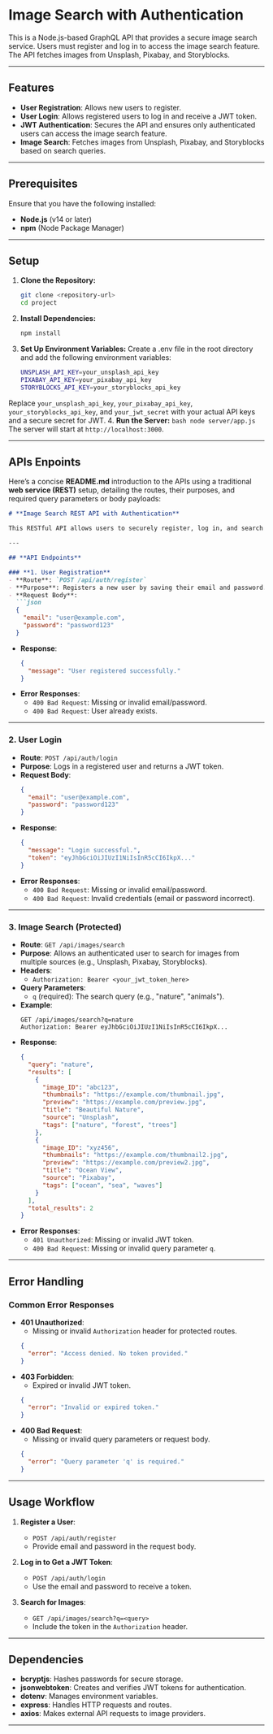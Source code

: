 # **Image Search with Authentication**

This is a Node.js-based GraphQL API that provides a secure image search service. Users must register and log in to access the image search feature. The API fetches images from Unsplash, Pixabay, and Storyblocks.

---

## **Features**

- **User Registration**: Allows new users to register.
- **User Login**: Allows registered users to log in and receive a JWT token.
- **JWT Authentication**: Secures the API and ensures only authenticated users can access the image search feature.
- **Image Search**: Fetches images from Unsplash, Pixabay, and Storyblocks based on search queries.

---

## **Prerequisites**

Ensure that you have the following installed:

- **Node.js** (v14 or later)
- **npm** (Node Package Manager)

---

## **Setup**

1. **Clone the Repository:**
    ```bash
    git clone <repository-url>
    cd project
    ```
2. **Install Dependencies:**
    ```bash
    npm install
    ```
3. **Set Up Environment Variables:**
Create a .env file in the root directory and add the following environment variables:
    ```bash
    UNSPLASH_API_KEY=your_unsplash_api_key
    PIXABAY_API_KEY=your_pixabay_api_key
    STORYBLOCKS_API_KEY=your_storyblocks_api_key
    ```
Replace `your_unsplash_api_key`, `your_pixabay_api_key`, `your_storyblocks_api_key`, and `your_jwt_secret` with your actual API keys and a secure secret for JWT.
4. **Run the Server:**
    ```bash
    node server/app.js
    ```
The server will start at `http://localhost:3000`.

---

## **APIs Enpoints**

Here’s a concise **README.md** introduction to the APIs using a traditional **web service (REST)** setup, detailing the routes, their purposes, and required query parameters or body payloads:

```markdown
# **Image Search REST API with Authentication**

This RESTful API allows users to securely register, log in, and search for images. The API includes JWT-based authentication to ensure only registered users can access the image search functionality.

---

## **API Endpoints**

### **1. User Registration**
- **Route**: `POST /api/auth/register`
- **Purpose**: Registers a new user by saving their email and password.
- **Request Body**:
  ```json
  {
    "email": "user@example.com",
    "password": "password123"
  }
  ```
- **Response**:
  ```json
  {
    "message": "User registered successfully."
  }
  ```
- **Error Responses**:
  - `400 Bad Request`: Missing or invalid email/password.
  - `400 Bad Request`: User already exists.

---

### **2. User Login**
- **Route**: `POST /api/auth/login`
- **Purpose**: Logs in a registered user and returns a JWT token.
- **Request Body**:
  ```json
  {
    "email": "user@example.com",
    "password": "password123"
  }
  ```
- **Response**:
  ```json
  {
    "message": "Login successful.",
    "token": "eyJhbGciOiJIUzI1NiIsInR5cCI6IkpX..."
  }
  ```
- **Error Responses**:
  - `400 Bad Request`: Missing or invalid email/password.
  - `400 Bad Request`: Invalid credentials (email or password incorrect).

---

### **3. Image Search (Protected)**
- **Route**: `GET /api/images/search`
- **Purpose**: Allows an authenticated user to search for images from multiple sources (e.g., Unsplash, Pixabay, Storyblocks).
- **Headers**:
  - `Authorization: Bearer <your_jwt_token_here>`
- **Query Parameters**:
  - `q` (required): The search query (e.g., "nature", "animals").
- **Example**:
  ```
  GET /api/images/search?q=nature
  Authorization: Bearer eyJhbGciOiJIUzI1NiIsInR5cCI6IkpX...
  ```
- **Response**:
  ```json
  {
    "query": "nature",
    "results": [
      {
        "image_ID": "abc123",
        "thumbnails": "https://example.com/thumbnail.jpg",
        "preview": "https://example.com/preview.jpg",
        "title": "Beautiful Nature",
        "source": "Unsplash",
        "tags": ["nature", "forest", "trees"]
      },
      {
        "image_ID": "xyz456",
        "thumbnails": "https://example.com/thumbnail2.jpg",
        "preview": "https://example.com/preview2.jpg",
        "title": "Ocean View",
        "source": "Pixabay",
        "tags": ["ocean", "sea", "waves"]
      }
    ],
    "total_results": 2
  }
  ```
- **Error Responses**:
  - `401 Unauthorized`: Missing or invalid JWT token.
  - `400 Bad Request`: Missing or invalid query parameter `q`.

---

## **Error Handling**

### **Common Error Responses**
- **401 Unauthorized**: 
  - Missing or invalid `Authorization` header for protected routes.
  ```json
  {
    "error": "Access denied. No token provided."
  }
  ```
- **403 Forbidden**: 
  - Expired or invalid JWT token.
  ```json
  {
    "error": "Invalid or expired token."
  }
  ```
- **400 Bad Request**: 
  - Missing or invalid query parameters or request body.
  ```json
  {
    "error": "Query parameter 'q' is required."
  }
  ```

---

## **Usage Workflow**

1. **Register a User**:
   - `POST /api/auth/register`
   - Provide email and password in the request body.

2. **Log in to Get a JWT Token**:
   - `POST /api/auth/login`
   - Use the email and password to receive a token.

3. **Search for Images**:
   - `GET /api/images/search?q=<query>`
   - Include the token in the `Authorization` header.

---

## **Dependencies**

- **bcryptjs**: Hashes passwords for secure storage.
- **jsonwebtoken**: Creates and verifies JWT tokens for authentication.
- **dotenv**: Manages environment variables.
- **express**: Handles HTTP requests and routes.
- **axios**: Makes external API requests to image providers.

---
